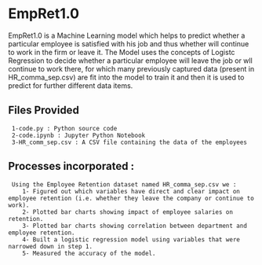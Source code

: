 # EmpRet1.0
EmpRet1.0 is a Machine Learning model which helps to predict whether a particular employee is satisfied with his job and thus whether will continue to work in the firm or leave it.
The Model uses the concepts of Logistc Regression to decide whether a particular employee will leave the job or wll continue to work there, for which many previously captured data (present in HR_comma_sep.csv) are fit into the model to train it and then it is used to predict for further different data items.

## Files Provided ##
     1-code.py : Python source code
     2-code.ipynb : Jupyter Python Notebook
     3-HR_comm_sep.csv : A CSV file containing the data of the employees
     
## Processes incorporated : ##
     Using the Employee Retention dataset named HR_comma_sep.csv we : 
        1- Figured out which variables have direct and clear impact on employee retention (i.e. whether they leave the company or continue to work).
        2- Plotted bar charts showing impact of employee salaries on retention.
        3- Plotted bar charts showing correlation between department and employee retention.
        4- Built a logistic regression model using variables that were narrowed down in step 1.
        5- Measured the accuracy of the model.

